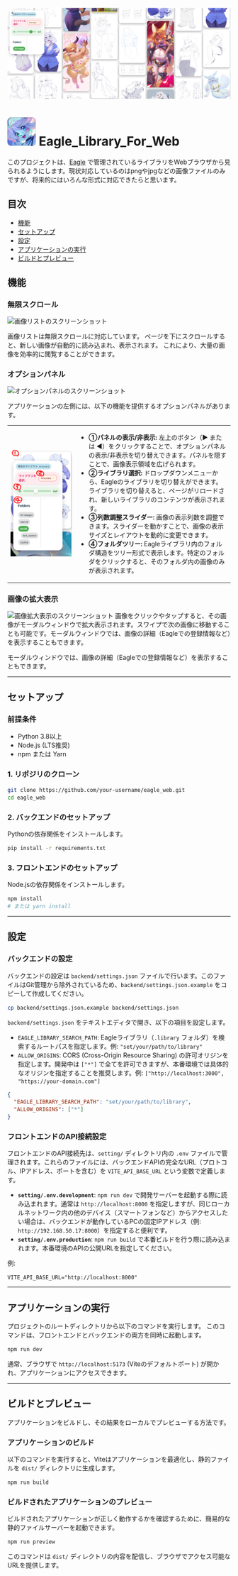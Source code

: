 ![Eagle Web Interface Banner](img/スクショ画像.png)

# <img src="public/favicon.png" alt="Icon" width="64" height="64"> Eagle_Library_For_Web

このプロジェクトは、[Eagle](https://eagle.cool/) で管理されているライブラリをWebブラウザから見られるようにします。現状対応しているのはpngやjpgなどの画像ファイルのみですが、将来的にはいろんな形式に対応できたらと思います。

## 目次
- [機能](#機能)
- [セットアップ](#セットアップ)
- [設定](#設定)
- [アプリケーションの実行](#アプリケーションの実行)
- [ビルドとプレビュー](#ビルドとプレビュー)

## 機能

### 無限スクロール
![画像リストのスクリーンショット](img/inf_scroll.gif)

画像リストは無限スクロールに対応しています。
ページを下にスクロールすると、新しい画像が自動的に読み込まれ、表示されます。
これにより、大量の画像を効率的に閲覧することができます。

### オプションパネル
![オプションパネルのスクリーンショット](img/option_panel.gif)

アプリケーションの左側には、以下の機能を提供するオプションパネルがあります。
<table>
  <tr>
    <td>
      <img src="img/option_panel.png" alt="オプションパネルのスクリーンショット" width="600">
    </td>
    <td>
      <ul>
        <li><strong>①パネルの表示/非表示:</strong> 左上のボタン（▶ または ◀）をクリックすることで、オプションパネルの表示/非表示を切り替えできます。パネルを隠すことで、画像表示領域を広げられます。</li>
        <li><strong>②ライブラリ選択:</strong> ドロップダウンメニューから、Eagleのライブラリを切り替えができます。ライブラリを切り替えると、ページがリロードされ、新しいライブラリのコンテンツが表示されます。</li>
        <li><strong>③列数調整スライダー:</strong> 画像の表示列数を調整できます。スライダーを動かすことで、画像の表示サイズとレイアウトを動的に変更できます。</li>
        <li><strong>④フォルダツリー:</strong> Eagleライブラリ内のフォルダ構造をツリー形式で表示します。特定のフォルダをクリックすると、そのフォルダ内の画像のみが表示されます。</li>
      </ul>
    </td>
  </tr>
</table>

### 画像の拡大表示
![画像拡大表示のスクリーンショット](img/modal.gif)
画像をクリックやタップすると、その画像がモーダルウィンドウで拡大表示されます。スワイプで次の画像に移動することも可能です。モーダルウィンドウでは、画像の詳細（Eagleでの登録情報など）を表示することもできます。

モーダルウィンドウでは、画像の詳細（Eagleでの登録情報など）を表示することもできます。

---

## セットアップ

### 前提条件

*   Python 3.8以上
*   Node.js (LTS推奨)
*   npm または Yarn

### 1. リポジリのクローン

```bash
git clone https://github.com/your-username/eagle_web.git
cd eagle_web
```

### 2. バックエンドのセットアップ

Pythonの依存関係をインストールします。

```bash
pip install -r requirements.txt
```

### 3. フロントエンドのセットアップ

Node.jsの依存関係をインストールします。

```bash
npm install
# または yarn install
```

---

## 設定

### バックエンドの設定

バックエンドの設定は `backend/settings.json` ファイルで行います。このファイルはGit管理から除外されているため、`backend/settings.json.example` をコピーして作成してください。

```bash
cp backend/settings.json.example backend/settings.json
```

`backend/settings.json` をテキストエディタで開き、以下の項目を設定します。

*   `EAGLE_LIBRARY_SEARCH_PATH`: Eagleライブラリ（`.library` フォルダ）を検索するルートパスを指定します。例: `"set/your/path/to/library"`
*   `ALLOW_ORIGINS`: CORS (Cross-Origin Resource Sharing) の許可オリジンを指定します。開発中は `["*"]` で全てを許可できますが、本番環境では具体的なオリジンを指定することを推奨します。例: `["http://localhost:3000", "https://your-domain.com"]`

```json
{
  "EAGLE_LIBRARY_SEARCH_PATH": "set/your/path/to/library",
  "ALLOW_ORIGINS": ["*"]
}
```

### フロントエンドのAPI接続設定

フロントエンドのAPI接続先は、`setting/` ディレクトリ内の `.env` ファイルで管理されます。これらのファイルには、バックエンドAPIの完全なURL（プロトコル、IPアドレス、ポートを含む）を `VITE_API_BASE_URL` という変数で定義します。

*   **`setting/.env.development`**: `npm run dev` で開発サーバーを起動する際に読み込まれます。通常は `http://localhost:8000` を指定しますが、同じローカルネットワーク内の他のデバイス（スマートフォンなど）からアクセスしたい場合は、バックエンドが動作しているPCの固定IPアドレス（例: `http://192.168.50.17:8000`）を指定すると便利です。
*   **`setting/.env.production`**: `npm run build` で本番ビルドを行う際に読み込まれます。本番環境のAPIの公開URLを指定してください。

例:
```env
VITE_API_BASE_URL="http://localhost:8000"
```

---

## アプリケーションの実行

プロジェクトのルートディレクトリから以下のコマンドを実行します。
このコマンドは、フロントエンドとバックエンドの両方を同時に起動します。

```bash
npm run dev
```

通常、ブラウザで `http://localhost:5173` (Viteのデフォルトポート) が開かれ、アプリケーションにアクセスできます。

---

## ビルドとプレビュー

アプリケーションをビルドし、その結果をローカルでプレビューする方法です。

### アプリケーションのビルド

以下のコマンドを実行すると、Viteはアプリケーションを最適化し、静的ファイルを `dist/` ディレクトリに生成します。

```bash
npm run build
```

### ビルドされたアプリケーションのプレビュー

ビルドされたアプリケーションが正しく動作するかを確認するために、簡易的な静的ファイルサーバーを起動できます。

```bash
npm run preview
```

このコマンドは `dist/` ディレクトリの内容を配信し、ブラウザでアクセス可能なURLを提供します。
